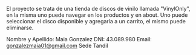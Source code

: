 El proyecto se trata de una tienda de discos de vinilo llamada "VinylOnly", en la misma uno puede navegar en los productos y en about. Uno puede seleccionar el disco disponible y agregarla a un carrito, el mismo puede eliminarse. 

Nombre y Apellido: Maia Gonzalez DNI: 43.089.980 Email: gonzalezmaia01@gmail.com Sede Tandil
